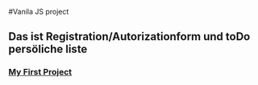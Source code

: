 #Vanila JS project
## Das ist Registration/Autorizationform und toDo persöliche liste
### [My First Project](https://pro100dever.github.io/Registration-and-Autorization-on-your-toDo-list/)
